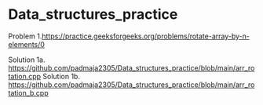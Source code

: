 # Data_structures_practice

Problem 1.https://practice.geeksforgeeks.org/problems/rotate-array-by-n-elements/0

Solution 1a. https://github.com/padmaja2305/Data_structures_practice/blob/main/arr_rotation.cpp
Solution 1b. https://github.com/padmaja2305/Data_structures_practice/blob/main/arr_rotation_b.cpp
